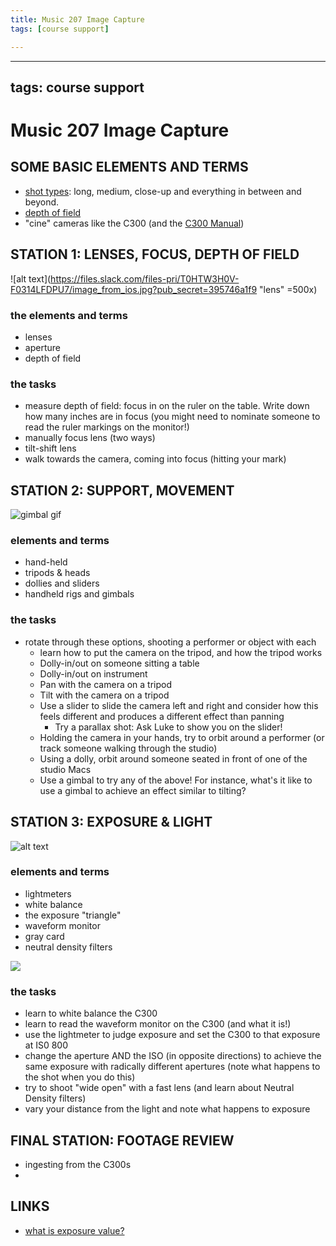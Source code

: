 ```yaml
---
title: Music 207 Image Capture
tags: [course support]

---
```


---
tags: course support
---
# Music 207 Image Capture

## SOME BASIC ELEMENTS AND TERMS

* [shot types](https://www.bhphotovideo.com/explora/video/tips-and-solutions/filmmaking-101-camera-shot-types#:~:text=Generally%20speaking%2C%20we%20can%20break,highlight%20emotions%20of%20a%20character.): long, medium, close-up and everything in between and beyond.
* [depth of field](https://photographylife.com/what-is-depth-of-field)
* "cine" cameras like the C300 (and the [C300 Manual](http://rocketrentals.com/wp-content/uploads/2014/04/Canon-EOS-C300-Manual.pdfhttp://rocketrentals.com/wp-content/uploads/2014/04/Canon-EOS-C300-Manual.pdf)) 

## STATION 1: LENSES, FOCUS, DEPTH OF FIELD

![alt text](https://files.slack.com/files-pri/T0HTW3H0V-F0314LFDPU7/image_from_ios.jpg?pub_secret=395746a1f9 "lens" =500x)

### the elements and terms
* lenses
* aperture 
* depth of field

### the tasks
* measure depth of field: focus in on the ruler on the table. Write down how many inches are in focus (you might need to nominate someone to read the ruler markings on the monitor!)
* manually focus lens (two ways)
* tilt-shift lens
* walk towards the camera, coming into focus (hitting your mark)

## STATION 2: SUPPORT, MOVEMENT

![gimbal gif](https://media.giphy.com/media/O8PaTYTQ1Q5N1hePIg/giphy.gif)

### elements and terms
* hand-held
* tripods & heads
* dollies and sliders
* handheld rigs and gimbals

### the tasks
* rotate through these options, shooting a performer or object with each
    * learn how to put the camera on the tripod, and how the tripod works
    * Dolly-in/out on someone sitting a table
    * Dolly-in/out on instrument
    * Pan with the camera on a tripod
    * Tilt with the camera on a tripod
    * Use a slider to slide the camera left and right and consider how this feels different and produces a different effect than panning
        * Try a parallax shot: Ask Luke to show you on the slider!
    * Holding the camera in your hands, try to orbit around a performer (or track someone walking through the studio)
    * Using a dolly, orbit around someone seated in front of one of the studio Macs
    * Use a gimbal to try any of the above! For instance, what's it like to use a gimbal to achieve an effect similar to tilting? 

## STATION 3: EXPOSURE & LIGHT



![alt text](https://files.slack.com/files-pri/T0HTW3H0V-F031Y2ZR0JD/lenses_with_different_apertures.jpeg?pub_secret=e2fef039ad)

### elements and terms
* lightmeters
* white balance
* the exposure "triangle"
* waveform monitor
* gray card
* neutral density filters

![](https://www.ledlightingwholesaleinc.com/v/vspfiles/images/Kalvin%20Color.jpg)

### the tasks
* learn to white balance the C300
* learn to read the waveform monitor on the C300 (and what it is!)
* use the lightmeter to judge exposure and set the C300 to that exposure at IS0 800
* change the aperture AND the ISO (in opposite directions) to achieve the same exposure with radically different apertures (note what happens to the shot when you do this)
* try to shoot "wide open" with a fast lens (and learn about Neutral Density filters)
* vary your distance from the light and note what happens to exposure


## FINAL STATION: FOOTAGE REVIEW
* ingesting from the C300s
* 

## LINKS

* [what is exposure value?](https://photographylife.com/exposure-value)